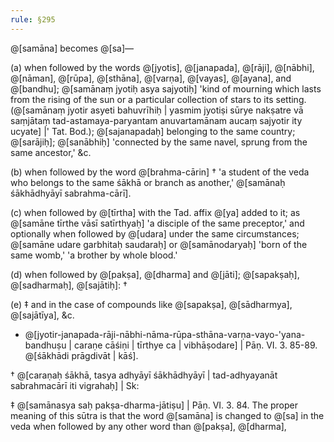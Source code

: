 ```yaml
---
rule: §295
---
```


@[samāna] becomes @[sa]—

(a) when followed by the words @[jyotis], @[janapada], @[rāji], @[nābhi], @[nāman], @[rūpa], @[sthāna], @[varṇa], @[vayas], @[ayana], and @[bandhu]; @[samānaṃ jyotiḥ asya sajyotiḥ] 'kind of mourning which lasts from the rising of the sun or a particular collection of stars to its setting. (@[samānaṃ jyotir asyeti bahuvrīhiḥ | yasmim jyotiṣi sūrye nakṣatre vā saṃjātaṃ tad-astamaya-paryantam anuvartamānam aucaṃ sajyotir ity ucyate] |' Tat. Bod.); @[sajanapadaḥ] belonging to the same country; @[sarājiḥ]; @[sanābhiḥ] 'connected by the same navel, sprung from the same ancestor,' &c.

(b) when followed by the word @[brahma-cārin] † 'a student of the veda who belongs to the same śākhā or branch as another,' @[samānaḥ śākhādhyāyī sabrahma-cārī].

(c) when followed by @[tīrtha] with the Tad. affix @[ya] added to it; as @[samāne tīrthe vāsī satīrthyaḥ] 'a disciple of the same preceptor,' and optionally when followed by @[udara] under the same circumstances; @[samāne udare garbhitaḥ saudaraḥ] or @[samānodaryaḥ] 'born of the same womb,' 'a brother by whole blood.'

(d) when followed by @[pakṣa], @[dharma] and @[jāti]; @[sapakṣaḥ], @[sadharmaḥ], @[sajātiḥ]: †

(e) ‡ and in the case of compounds like @[sapakṣa], @[sādharmya], @[sajātīya], &c.

- @[jyotir-janapada-rāji-nābhi-nāma-rūpa-sthāna-varṇa-vayo-'yana-bandhuṣu | caraṇe cāśiṇi | tīrthye ca | vibhāṣodare] | Pāṇ. VI. 3. 85-89. @[śākhādi prāgdivāt | kāś].

† @[caraṇaḥ śākhā, tasya adhyāyī śākhādhyāyī | tad-adhyayanāt sabrahmacārī iti vigrahaḥ] | Sk:

‡ @[samānasya saḥ pakṣa-dharma-jātiṣu] | Pāṇ. VI. 3. 84. The proper meaning of this sūtra is that the word @[samāna] is changed to @[sa] in the veda when followed by any other word than @[pakṣa], @[dharma],